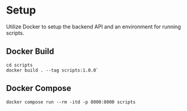 # Setup

Utilize Docker to setup the backend API and an environment for running scripts.

## Docker Build

```shell
cd scripts
docker build . --tag scripts:1.0.0`
```

## Docker Compose

`docker compose run --rm -itd -p 8000:8000 scripts`
